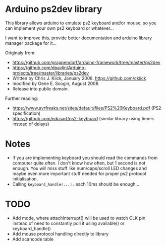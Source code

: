 # Arduino ps2dev library
This library allows arduino to emulate ps2 keyboard and/or mouse, so you can implement your own ps2 keyboard or whatever...

I want to improve this, provide better documentation and arduino library manager package for it...

Originaly from:
 * https://github.com/grappendorf/arduino-framework/tree/master/ps2dev
 * https://github.com/dpavlin/Arduino-projects/tree/master/libraries/ps2dev
 * Written by Chris J. Kiick, January 2008. https://github.com/ckiick
 * modified by Gene E. Scogin, August 2008.
 * Release into public domain.

Further reading:
 * https://www.avrfreaks.net/sites/default/files/PS2%20Keyboard.pdf (PS2 specification)
 * https://github.com/ndusart/ps2-keyboard (similar library using timers instead of delays)

# Notes

 * If you are implementing keyboard you should read the commands from computer quite often. I don't know how often, but 1 second is not enough. You will miss stuff like num/caps/scroll LED changes and maybe even more important stuff needed for proper ps2 protocol initialisation.
 * Calling `keyboard_handle(...);` each 10ms should be enough...

# TODO

 * Add mode, where attachInterrupt() will be used to watch CLK pin instead of need to constantly poll it using available() or keyboard_handle()
 * Add mouse protocol handling directly to library
 * Add scancode table

